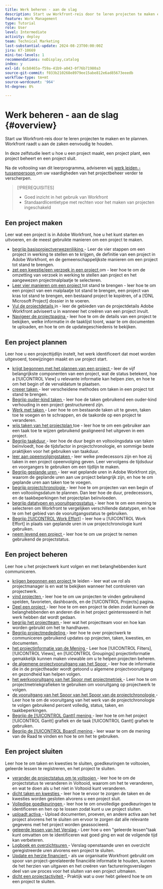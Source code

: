 ```yaml
---
title: Werk beheren - aan de slag
description: Start uw Workfront-reis door te leren projecten te maken en te plannen. Workfront raadt u aan de zaken eenvoudig te houden.
feature: Work Management
type: Tutorial
role: User
level: Intermediate
activity: deploy
team: Technical Marketing
last-substantial-update: 2024-08-23T00:00:00Z
jira: KT-10669
mini-toc-levels: 1
recommendations: noDisplay,catalog
index: y
exl-id: 6cb8465a-f59a-41b9-a043-0f76b71980a3
source-git-commit: f033b210268e8979ee15abe812e6ad85673eeedb
workflow-type: tm+mt
source-wordcount: '964'
ht-degree: 0%

---
```


# Werk beheren - aan de slag {#overview}

Start uw Workfront-reis door te leren projecten te maken en te plannen. Workfront raadt u aan de zaken eenvoudig te houden.

In deze zelfstudie leert u hoe u een project maakt, een project plant, een project beheert en een project sluit.

Na de voltooiing van dit leerprogramma, adviseren wij [ werk leiden - tussenpersoon ](https://experienceleague.adobe.com/docs/workfront-learn/manage-work-intermediate/overview.html) om uw vaardigheden van het projectbeheer verder te verscherpen.

>[!PREREQUISITES]
>
>* Goed inzicht in het gebruik van Workfront
>* Standaardlicentietype met rechten voor het maken van projecten ingeschakeld

## Een project maken

Leer wat een project is in Adobe Workfront, hoe u het kunt starten en uitvoeren, en de meest gebruikte manieren om een project te maken.

* [ begrijp basisprojectverwezenlijking ](understand-basic-project-creation.md) - Leer de vier stappen om een project in werking te stellen en te krijgen, de definitie van een project in Adobe Workfront, en de gemeenschappelijkste manieren om een project tot stand te brengen.
* [ zet een kwestie/een verzoek in een project ](create-a-project-from-a-request.md) om - leer hoe te om de omzetting van verzoek in werking te stellen aan project en het aangewezen projectmalplaatje te selecteren.
* [ Leer vier manieren om een project ](understand-other-ways-to-create-projects.md) tot stand te brengen - leer hoe te om een project van een malplaatje tot stand te brengen, een project van kras tot stand te brengen, een bestaand project te kopiëren, of a [!DNL Microsoft Project] dossier in te voeren.
* [ Vul de projectdetails ](fill-in-the-project-details.md) in - leer de gebieden van de projectdetails Adobe Workfront adviseert u in wanneer het creëren van een project invult.
* [ Navigeer de projectpagina ](navigate-the-project-page.md) - leer hoe te om de details van een project te bekijken, welke informatie in de taaklijst toont, waar te om documenten te uploaden, en hoe te om de updategeschiedenis te bekijken.

## Een project plannen

Leer hoe u een projecttijdlijn instelt, het werk identificeert dat moet worden uitgevoerd, toewijzingen maakt en uw project start.

* [ krijgt begonnen met het plannen van een project ](getting-started-plan-a-project.md) - leer de vijf belangrijkste componenten van een project, wat de status betekent, hoe a [!UICONTROL View] u relevante informatie kan helpen zien, en hoe te om het begin of de vervaldatum te plaatsen.
* [ creeer taken ](how-to-create-tasks.md) - leer verscheidene methodes om taken in een project tot stand te brengen.
* [ Begrijp ouder-kind taken ](understand-parent-child-tasks.md) - leer hoe de taken gebruikend een ouder-kind verhouding in een project gestructureerd zijn.
* [ Werk met taken ](work-with-tasks.md) - Leer hoe te om bestaande taken uit te geven, taken toe te voegen en te schrappen, en de taakorde op een project te veranderen.
* [ wijs taken van het projectplan ](assign-tasks-from-the-project-plan.md) toe - leer hoe te om een gebruiker aan een taak toe te wijzen gebruikend gealigneerd het uitgeven in een project.
* [ Begrijp taakduur ](understand-task-durations.md) - leer hoe de duur begin en voltooiingsdata van taken beïnvloedt, hoe de tijdsfactor in projectchronologie, en sommige beste praktijken voor het gebruiken van taakduur.
* [ leer aan opeenvolgingstaken ](learn-to-sequence-tasks.md) - leer welke predecessors zijn en hoe zij taken in een project opeenvolging geven. Leer vervolgens de tijdsduur en voorgangers te gebruiken om een tijdlijn te maken.
* [ Begrijp geplande uren ](understand-planned-hours.md) - leer wat geplande uren in Adobe Workfront zijn, waarom de geplande uren aan uw project belangrijk zijn, en hoe te om geplande uren aan taken toe te voegen.
* [ begrijp projectchronologie ](understand-project-timelines.md) - leer hoe te om projecten van een begin of een voltooiingsdatum te plannen. Dan leer hoe de duur, predecessors, en de taakbeperkingen het projectplan beïnvloeden.
* [ begrijp datatypen en vooruitgangsstatus ](understand-task-dates-and-progress-status.md) - leer hoe te om een mening te selecteren om Workfront te vergelijken verschillende datatypen, en hoe te om het gebied van de vooruitgangsstatus te gebruiken.
* [ Begrijp [!UICONTROL Work Effort]](understand-work-effort.md) - leer hoe u [!UICONTROL Work Effort] in plaats van geplande uren in uw projectchronologie kunt gebruiken.
* [ neem levend een project ](take-a-project-live.md) - leer hoe te om uw project te nemen gebruikend de projectstatus.

## Een project beheren

Leer hoe u het projectwerk kunt volgen en met belanghebbenden kunt communiceren.

* [ krijgen begonnen een project ](getting-started-manage-a-project.md) te leiden - leer wat uw rol als projectmanager is en wat te bekijken wanneer het controleren van projectwerk.
* [ vind projecten ](find-projects.md) - leer hoe te om uw projecten te vinden gebruikend spelden, favorieten, dashboards, en de [!UICONTROL Projects] pagina.
* [ Deel een project ](share-a-project.md) - leer hoe te om een project te delen zodat kunnen de belanghebbenden en anderen die in het project geinteresseerd in het werk hebben dat wordt gedaan.
* [ begrijp het projectteam ](understand-the-project-team.md) - leer wat het projectteam voor en hoe kan worden gebruikt om het te handhaven.
* [ Begrijp projectmededeling ](understand-project-communication.md) - leer hoe te over projectwerk te communiceren gebruikend updates op projecten, taken, kwesties, en documenten.
* [ het projectinformatie van de Mening ](view-project-information.md) - Leer hoe [!UICONTROL Filters], [!UICONTROL Views], en [!UICONTROL Groupings] projectinformatie gemakkelijk kunnen maken viewable om u te helpen projecten beheren.
* [ de algemene projectvooruitgang van het Spoor ](track-overall-project-progress.md) - leer hoe de informatie die in de projectheader wordt getoond u algemene projectvooruitgang en gezondheid kan helpen volgen.
* [ het werkvooruitgang van het Spoor met projectmetriek ](track-work-progress-with-project-metrics.md) - Leer hoe te om projectmetriekgrafieken te gebruiken om vooruitgang op projectwerk te volgen.
* [ de vooruitgang van het Spoor van het Spoor van de projectchronologie ](track-work-progress-from-the-project-timeline.md) - Leer hoe te om de vooruitgang van het werk van de projectchronologie te volgen gebruikend percent volledig, status, taken, en taakbeperkingen.
* [ Begrijp de [!UICONTROL Gantt] mening ](understand-the-gantt-view.md) - leer hoe te om het project [!UICONTROL Gantt] grafiek en de taak [!UICONTROL Gantt] grafiek te gebruiken.
* [ Begrijp de [!UICONTROL Board] mening ](understand-the-board-view.md) - leer waar te om de mening van de Raad te vinden en hoe te om het te gebruiken.

## Een project sluiten

Leer hoe te om taken en kwesties te sluiten, goedkeuringen te voltooien, geleerde lessen te registreren, en het project te sluiten.

* [ verander de projectstatus om te voltooien ](change-the-project-status.md) - leer hoe te om de projectstatus te veranderen in Voltooid, waarom om het te veranderen, en wat te doen als u het niet in Voltooid kunt veranderen.
* [ dicht taken en kwesties ](close-tasks-and-issues.md) - leer hoe te ervoor te zorgen de taken en de kwesties worden gesloten alvorens u een project sluit.
* [ Volledige goedkeuringen ](complete-approvals.md) - leer hoe te om onvolledige goedkeuringen te identificeren en hen op te lossen zodat kunt u uw project sluiten.
* [ uploadt activa ](upload-assets.md) - Upload documenten, proeven, en andere activa aan het project alvorens het te sluiten om ervoor te zorgen dat alle relevante gegevens met het project worden geassocieerd.
* [ geleerde lessen van het Verslag ](lessons-learned-from-closing-a-project.md) - Leer hoe u een &quot;geleerde lessen&quot;taak kunt omvatten om te identificeren wat goed ging en wat de volgende tijd kan verbeteren.
* [ Logboek en overzichtsuren ](log-and-review-hours.md) - Verslag openstaande uren en overzicht geregistreerde uren alvorens een project te sluiten.
* [ Update en herzie financiert ](update-and-review-finances.md) - als uw organisatie Workfront gebruikt om spoor van project-gerelateerde financiële informatie te houden, kunnen de het herzien van uitgaven en het creëren van factureringsverslagen deel van uw proces voor het sluiten van een project uitmaken.
* [ dicht een projectactiviteit ](close-a-project-activity.md) - Praktijk wat u over hebt geleerd hoe te om een project te sluiten.
